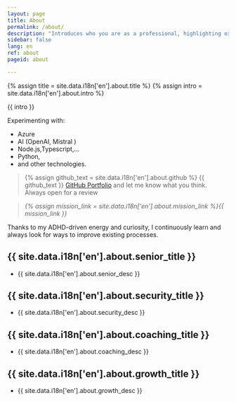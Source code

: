 ```yaml
---
layout: page
title: About
permalink: /about/
description: "Introduces who you are as a professional, highlighting expertise, passion, and personal mission to build trust and connection."
sidebar: false
lang: en
ref: about
pageid: about

---
```

{% assign title = site.data.i18n['en'].about.title %}
{% assign intro = site.data.i18n['en'].about.intro %}

{{ intro }}

Experimenting with:
- Azure
- AI (OpenAI, Mistral )
- Node.js,Typescript,...
- Python,
- and other technologies.

> {% assign github_text = site.data.i18n['en'].about.github %} {{ github_text }} [GitHub Portfolio](https://github.com/) and let me know what you think. Always open for a review

> *{% assign mission_link = site.data.i18n['en'].about.mission_link %}{{ mission_link }}*

Thanks to my ADHD-driven energy and curiosity, I continuously learn and always look for ways to improve existing processes. 

## {{ site.data.i18n['en'].about.senior_title }}

- {{ site.data.i18n['en'].about.senior_desc }}

## {{ site.data.i18n['en'].about.security_title }}

- {{ site.data.i18n['en'].about.security_desc }}

## {{ site.data.i18n['en'].about.coaching_title }}

- {{ site.data.i18n['en'].about.coaching_desc }}
 
## {{ site.data.i18n['en'].about.growth_title }}

- {{ site.data.i18n['en'].about.growth_desc }}